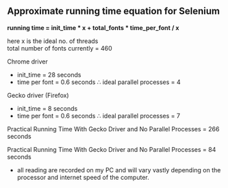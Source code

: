 ## Approximate running time equation for Selenium
**running time = init_time * x + total_fonts * time_per_font / x**

here x is the ideal no. of threads  
total number of fonts currently = 460

Chrome driver
  - init_time = 28 seconds
  - time per font = 0.6 seconds 
 ∴ ideal parallel processes = 4

Gecko driver (Firefox)
  - init_time = 8 seconds
  - time per font = 0.6 seconds 
 ∴ ideal parallel processes = 7
 
 Practical Running Time With Gecko Driver and No Parallel Processes = 266 seconds  
 
 Practical Running Time With Gecko Driver and No Parallel Processes = 84 seconds  
 
 * all reading are recorded on my PC and will vary vastly depending on the processor and internet speed of the computer.
 
 